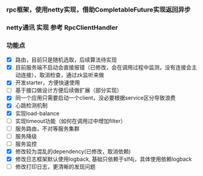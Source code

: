 ### rpc框架，使用netty实现，借助CompletableFuture实现返回异步

### netty通讯 实现 参考 RpcClientHandler

### 功能点
- [x] 路由，目前只是随机选取，后续算法待实现
- [x] 目前服务端不启动会直接报错（已修改，会在调用过程中监测，没有连接会主动连接），取消检查，通过zk监听来做
- [x] 开发starter，方便快速使用
- [ ] 基于接口做设计方便后续做扩展（部分实现）
- [x] 同一个应用只需要启动一个client，没必要根据service区分导致浪费
- [x] 心跳检测机制
- [x] 实现load-balance
- [ ] 实现timeout功能（如何在调用过中增加filter）
- [ ] 服务路由，不对等服务集群
- [ ] 服务降级
- [ ] 服务监控
- [x] 修改较为混乱的dependency(已修改，取消依赖)
- [x] 修改日志框架默认使用logback, 基础只依赖于slf4j，具体使用依赖logback
- [ ] 修改打印日志，更清晰的发现问题